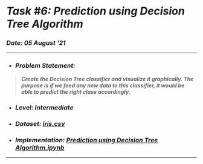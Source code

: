 # _Task #6: Prediction using Decision Tree  Algorithm_ 
### _Date: 05 August '21_
---
* ### _Problem Statement:_
> **_Create the Decision Tree classifier and visualize it graphically. The purpose is if we feed any new data to this classifier, it would be able to predict the right class accordingly._**
* ### _Level: Intermediate_
* ### _Dataset: [iris.csv](Iris.csv)_
* ### _Implementation: [Prediction using Decision Tree  Algorithm.ipynb](https://github.com/sansuthi/LGMVIP-Data-Science/blob/main/TASK%20%236/Task%20%236%20Prediction%20using%20Decision%20Tree%20Algorithm.ipynb)_
---




